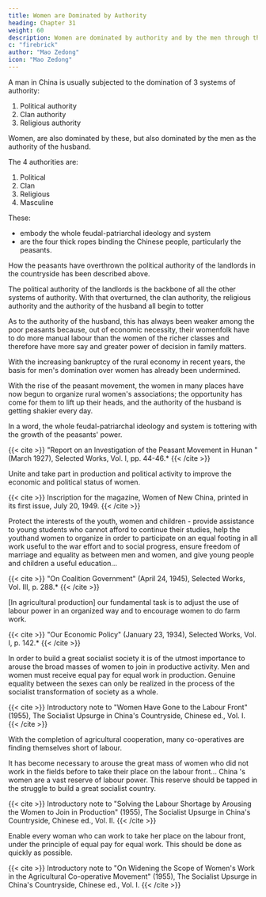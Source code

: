 ```yaml
---
title: Women are Dominated by Authority
heading: Chapter 31
weight: 60
description: Women are dominated by authority and by the men through the authority of the husband
c: "firebrick"
author: "Mao Zedong"
icon: "Mao Zedong"
---
```



A man in China is usually subjected to the domination of 3 systems of authority:

1. Political authority
2. Clan authority
3. Religious authority

Women, are also dominated by these, but also dominated by the men as the authority of the husband. 

The 4 authorities are:

1. Political
2. Clan
3. Religious
4. Masculine

These:
- embody the whole feudal-patriarchal ideology and system
- are the four thick ropes binding the Chinese people, particularly the peasants. 

How the peasants have overthrown the political authority of the landlords in the countryside has been described above. 

The political authority of the landlords is the backbone of all the other systems of authority. With that overturned, the clan authority, the religious authority and the authority of the husband all begin to totter

As to the authority of the husband, this has always been weaker among the poor peasants because, out of economic necessity, their womenfolk have to do more manual labour than the women of the richer classes and therefore have more say and greater power of decision in family matters. 

With the increasing bankruptcy of the rural economy in recent years, the basis for men's domination over women has already been undermined. 

With the rise of the peasant movement, the women in many places have now begun to organize rural women's associations; the opportunity has come for them to lift up their heads, and the authority of the husband is getting shakier every day.

In a word, the whole feudal-patriarchal ideology and system is tottering with the growth of the peasants' power.

{{< cite >}}
"Report on an Investigation of the Peasant Movement in Hunan " (March 1927),
Selected Works, Vol. I, pp. 44-46.*
{{< /cite >}}

Unite and take part in production and political activity to improve the
economic and political status of women.

{{< cite >}}
Inscription for the magazine, Women of New China, printed in its first issue, July 20, 1949.
{{< /cite >}}


Protect the interests of the youth, women and children - provide assistance to young students who cannot afford to continue their studies, help the youthand women to organize in order to participate on an equal footing in all work useful to the war effort and to social progress, ensure freedom of marriage and equality as between men and women, and give young people and
children a useful education…

{{< cite >}}
"On Coalition Government" (April 24, 1945), Selected Works, Vol. III, p. 288.*
{{< /cite >}}

[In agricultural production] our fundamental task is to adjust the use of labour
power in an organized way and to encourage women to do farm work.

{{< cite >}}
"Our Economic Policy" (January 23, 1934), Selected Works, Vol. I, p. 142.*
{{< /cite >}}

In order to build a great socialist society it is of the utmost importance to arouse the broad masses of women to join in productive activity. Men and women must receive equal pay for equal work in production. Genuine equality between the sexes can only be realized in the process of the socialist transformation of society as a whole.

{{< cite >}}
Introductory note to "Women Have Gone to the Labour Front" (1955), The Socialist
Upsurge in China's Countryside, Chinese ed., Vol. I.
{{< /cite >}}


With the completion of agricultural cooperation, many co-operatives are finding themselves short of labour. 

It has become necessary to arouse the great mass of women who did not work in the fields before to take their place on the labour front… China 's women are a vast reserve of labour power. This reserve should be tapped in the struggle to build a great socialist country.

{{< cite >}}
Introductory note to "Solving the Labour Shortage by Arousing the Women to Join in Production" (1955), The Socialist Upsurge in China's Countryside, Chinese ed., Vol. II.
{{< /cite >}}


Enable every woman who can work to take her place on the labour front, under the principle of equal pay for equal work. This should be done as quickly as possible.

{{< cite >}}
Introductory note to "On Widening the Scope of Women's Work in the Agricultural Co-operative Movement" (1955), The Socialist Upsurge in China's Countryside, Chinese ed., Vol. I.
{{< /cite >}}